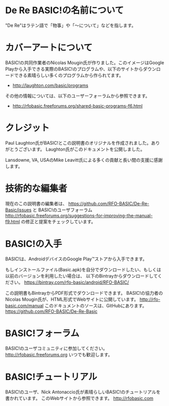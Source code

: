 De Re BASIC!の名前について
=============================

"De Re"はラテン語で「物事」や「～について」などを指します。

カバーアートについて
===================

BASIC!の共同作業者のNicolas Mougin氏が作りました。このイメージはGoogle Playから入手できる実際のBASIC!のプログラムや、以下のサイトからダウンロードできる素晴らしい多くのプログラムから作られてます。

- <http://laughton.com/basic/programs>

その他の情報については、以下のユーザーフォーラムから参照できます。

- <http://rfobasic.freeforums.org/shared-basic-programs-f6.html>

クレジット
=======

Paul Laughton氏がBASIC!とこの説明書のオリジナルを作成されました。ありがとうございます。
Laughton氏がこのドキュメントを公開しました。

Lansdowne, VA, USAのMike Leavitt氏による多くの貢献と長い間の支援に感謝します。

技術的な編集者
================

現在のこの説明書の編集者は、 https://github.com/RFO-BASIC/De-Re-Basic/issues と BASIC!のユーザフォーラム http://rfobasic.freeforums.org/suggestions-for-improving-the-manual-f9.html の修正と提案をチェックしています。

BASIC!の入手
==============

BASIC!は、AndroidデバイスのGoogle Play™ストアから入手できます。

もしインストールファイル(Basic.apk)を自分でダウンロードしたい、もしくは以前のバージョンを利用したい場合は、
以下のBintrayからダウンロードしてください。 <https://bintray.com/rfo-basic/android/RFO-BASIC/>

この説明書もBintrayからPDF形式でダウンロードできます。
BASIC!の協力者のNicolas Mougin氏が、HTML形式でWebサイトに公開しています。 <http://rfo-basic.com/manual>
このドキュメントのソースは、GitHubにあります。 <https://github.com/RFO-BASIC/De-Re-Basic>

BASIC!フォーラム
============

BASIC!のユーザコミュニティに参加してください。 <http://rfobasic.freeforums.org>
いつでも歓迎します。

BASIC!チュートリアル
===============

BASIC!のユーザ、Nick Antonaccio氏が素晴らしいBASIC!のチュートリアルを書かれています。
このWebサイトから参照できます。 <http://rfobasic.com>
